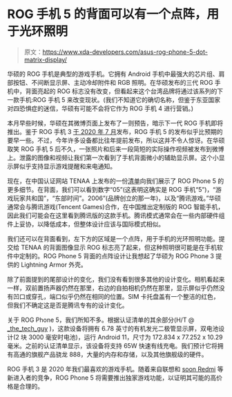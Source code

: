 # ROG 手机 5 的背面可以有一个点阵，用于光环照明

> 原文：<https://www.xda-developers.com/asus-rog-phone-5-dot-matrix-display/>

华硕的 ROG 手机是典型的游戏手机。它拥有 Android 手机中最强大的芯片组、肩部按钮、不间断显示屏、主动冷却附件和 RGB 照明。在华硕发布的三代 ROG 手机中，背面亮起的 ROG 标志没有改变，但看起来这个台湾品牌将通过该系列的下一款手机:ROG 手机 5 来改变现状。(我们不知道它的确切名称，但鉴于东亚国家对四恐惧症的迷信，华硕有可能不会将它作为 ROG 手机 4 进行营销。)

本月早些时候，华硕在其微博页面上发布了一则预告，暗示下一代 ROG 手机即将推出。鉴于 ROG 手机 3 [于 2020 年 7 月](https://www.xda-developers.com/asus-rog-phone-3-gaming-smartphone-snapdragon-865-plus-144hz-display-6000mah-battery-launch/)发布，ROG 手机 5 的发布似乎比预期的要早一些。不过，今年许多设备都比往年提前发布，所以这并不令人惊讶。在华硕取笑 ROG 手机 5 后不久，一张照片和后来一段简短的实际操作视频被发布到微博上。泄露的图像和视频让我们第一次看到了手机背面微小的辅助显示屏。这个小显示屏似乎支持显示游戏提醒和来电通知。

现在，在中国认证网站 TENAA 上发布的一份[清单](https://jwxkjwgl.miit.gov.cn/showPhotos?lic=00-A742-209882)向我们展示了 ROG Phone 5 的更多细节。在背面，我们可以看到数字“05”(这表明这确实是 ROG 手机“5”)，“游戏玩家共和国”，“东部时间”。2006”(品牌创立的那一年)，以及“腾讯游戏。”华硕通常会与腾讯游戏(Tencent Games)合作，在中国推出定制版的 ROG 智能手机，因此我们可能会在这里看到腾讯版的这款手机。腾讯模式通常会在一些内部硬件组件上妥协，以降低成本，但整体设计应该与国际模式相似。

我们还可以在背面看到，左下方的区域是一个点阵，用于手机的光环照明功能。提交给 TENAA 的背面图像显示 ROG 标志亮了起来，但这种照明很可能是在手机软件中定制的。ROG Phone 5 背面的点阵设计让我想起了华硕为 ROG Phone 3 提供的 Lightning Armor 外壳。

除了前面提到的尾部设计的变化，我们没有看到很多其他的设计变化。相机看起来一样，双前置扬声器仍然在那里，右边的自拍相机仍然在那里，显示屏似乎仍然没有凹口或穿孔，端口似乎仍然在相同的位置。SIM 卡托盘盖有一个整洁的红色，但我们不确定这是否是腾讯专有的设计变化。

关于 ROG Phone 5，我们所知不多。根据认证清单的其余部分(H/T @ [_the_tech_guy](https://twitter.com/_the_tech_guy/status/1355333656299122689) )，这款设备将拥有 6.78 英寸的有机发光二极管显示屏，双电池设计(2 块 3000 毫安时电池)，运行 Android 11，尺寸为 172.834 x 77.252 x 10.29 毫米。之前的认证清单显示，该设备将支持 65W 快速有线充电。我们预计它将拥有高通的旗舰产品骁龙 888，大量的内存和存储，以及其他旗舰级的硬件。

ROG 手机 3 是 2020 年我们最喜欢的游戏手机。随着来自联想和 [soon Redmi](https://www.xda-developers.com/redmi-first-gaming-phone-mediatek-dimensity-1200/) 等新进入者的竞争，ROG Phone 5 将需要推出独家游戏功能，以证明其可能的高价格是合理的。
